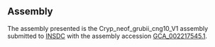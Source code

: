 

Assembly
--------

The assembly presented is the Cryp\_neof\_grubii\_cng10\_V1 assembly
submitted to [INSDC](http://www.insdc.org) with the assembly accession
[GCA\_002217545.1](http://www.ebi.ac.uk/ena/data/view/GCA_002217545.1).
